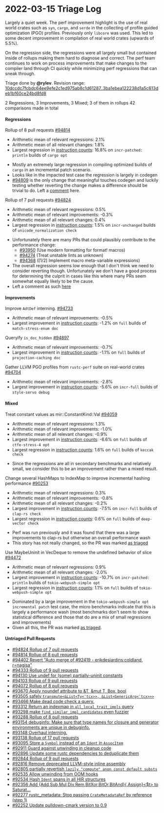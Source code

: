 # 2022-03-15 Triage Log

Largely a quiet week. The perf improvement highlight is the use of real world crates such as `syn`, `cargo`, and `serde` in the collecting of profile guided optimization (PGO) profiles. Previously only `libcore` was used. This led to some decent improvement in compilation of real world crates (upwards of 5.5%). 

On the regression side, the regressions were all largely small but contained inside of rollups making them hard to diagnose and correct. The perf team continues to work on process improvements that make changes to the compiler land through CI quickly while minimizing perf regressions that can sneak through.

Triage done by **@rylev**.
Revision range: [10dccdc7fcbdc64ee9efe2c1ed975ab8c1d61287..3ba1ebea122238d1a5c613deb1bf60ce24bd8fd8](https://perf.rust-lang.org/?start=10dccdc7fcbdc64ee9efe2c1ed975ab8c1d61287&end=3ba1ebea122238d1a5c613deb1bf60ce24bd8fd8&absolute=false&stat=instructions%3Au)

2 Regressions, 3 Improvements, 3 Mixed; 3 of them in rollups
42 comparisons made in total

#### Regressions

Rollup of 8 pull requests [#94814](https://github.com/rust-lang/rust/pull/94814)
- Arithmetic mean of relevant regressions: 2.1%
- Arithmetic mean of all relevant changes: 1.8%
- Largest regression in [instruction counts](https://perf.rust-lang.org/compare.html?start=ba14a836c7038da21f5e102aacc7e6d5964f79a6&end=5f4e0677190b82e61dc507e3e72caf89da8e5e28&stat=instructions:u): 16.8% on `incr-patched: println` builds of `cargo opt`
* Mostly an extremely large regression in compiling optimized builds of `cargo` in an incremental patch scenario.
* Looks like in the impacted test case the regression is largely in codegen
* [#94809](https://github.com/rust-lang/rust/pull/94809) is the only change that meaningful touches codegen and luckily testing whether reverting the change makes a difference should be trivial to do. Left a [comment](https://github.com/rust-lang/rust/pull/94814#issuecomment-1067945114) here.


Rollup of 7 pull requests [#94824](https://github.com/rust-lang/rust/pull/94824)
- Arithmetic mean of relevant regressions: 0.5%
- Arithmetic mean of relevant improvements: -0.3%
- Arithmetic mean of all relevant changes: 0.4%
- Largest regression in [instruction counts](https://perf.rust-lang.org/compare.html?start=5f4e0677190b82e61dc507e3e72caf89da8e5e28&end=352e621368c31d7b4a6362e081586cdb931ba020&stat=instructions:u): 1.5% on `incr-unchanged` builds of `unicode_normalization check`
* Unfortunately there are many PRs that could plausibly contribute to the performance change: 
	* [#93950](https://github.com/rust-lang/rust/pull/93950) (Use modern formatting for format! macros)
 	* [#94274](https://github.com/rust-lang/rust/pull/94274) (Treat unstable lints as unknown)
 	* [#94368](https://github.com/rust-lang/rust/pull/94368) ([1/2] Implement macro meta-variable expressions)
* The overall regression seems low enough that I don't think we need to consider reverting though. Unfortunately we don't have a good process for determining the culprit in cases like this where many PRs seem somewhat equally likely to be the cause. 
* Left a comment as such [here](https://github.com/rust-lang/rust/pull/94824#issuecomment-1067957978)


#### Improvements

Improve `AdtDef` interning. [#94733](https://github.com/rust-lang/rust/pull/94733)
- Arithmetic mean of relevant improvements: -0.5%
- Largest improvement in [instruction counts](https://perf.rust-lang.org/compare.html?start=2c6a29af35a81e20f8af4c32bf1b55c59b89eccd&end=012720ffb075a087b781325d17d1822a340a2f2a&stat=instructions:u): -1.2% on `full` builds of `match-stress-enum doc`


Queryify `is_doc_hidden` [#94897](https://github.com/rust-lang/rust/pull/94897)
- Arithmetic mean of relevant improvements: -0.7%
- Largest improvement in [instruction counts](https://perf.rust-lang.org/compare.html?start=7eac19c30c9aa69bc3d85a583c117c37c1579de3&end=4800c7816ee1937d028407066d229f74b4673c92&stat=instructions:u): -1.1% on `full` builds of `projection-caching doc`


Gather LLVM PGO profiles from `rustc-perf` suite on real-world crates [#94704](https://github.com/rust-lang/rust/pull/94704)
- Arithmetic mean of relevant improvements: -2.8%
- Largest improvement in [instruction counts](https://perf.rust-lang.org/compare.html?start=b2763cc4cfa761a1d42cc01c7603ba6a98c09ecd&end=ebed06fcba3b58913a5087039a81478d43b47b2f&stat=instructions:u): -5.6% on `incr-full` builds of `style-servo debug`


#### Mixed

Treat constant values as mir::ConstantKind::Val [#94059](https://github.com/rust-lang/rust/pull/94059)
- Arithmetic mean of relevant regressions: 1.3%
- Arithmetic mean of relevant improvements: -1.0%
- Arithmetic mean of all relevant changes: -0.9%
- Largest improvement in [instruction counts](https://perf.rust-lang.org/compare.html?start=01ad0ad653d57a5ccecffb08aff3c5564012f133&end=d7b282b886472413a26ef22c848eda0499d12cd3&stat=instructions:u): -6.6% on `full` builds of `ctfe-stress-4 opt`
- Largest regression in [instruction counts](https://perf.rust-lang.org/compare.html?start=01ad0ad653d57a5ccecffb08aff3c5564012f133&end=d7b282b886472413a26ef22c848eda0499d12cd3&stat=instructions:u): 1.6% on `full` builds of `keccak check`
* Since the regressions are all in secondary benchmarks and relatively small, we consider this to be an improvement rather than a mixed result.


Change several HashMaps to IndexMap to improve incremental hashing performance [#90253](https://github.com/rust-lang/rust/pull/90253)
- Arithmetic mean of relevant regressions: 0.3%
- Arithmetic mean of relevant improvements: -0.8%
- Arithmetic mean of all relevant changes: -0.2%
- Largest improvement in [instruction counts](https://perf.rust-lang.org/compare.html?start=af8604faddc44b27a59d1a719ff6ceca8bc145eb&end=c9b45e601065c3fb71a4f67481e912391d075621&stat=instructions:u): -7.5% on `incr-full` builds of `clap-rs check`
- Largest regression in [instruction counts](https://perf.rust-lang.org/compare.html?start=af8604faddc44b27a59d1a719ff6ceca8bc145eb&end=c9b45e601065c3fb71a4f67481e912391d075621&stat=instructions:u): 0.6% on `full` builds of `deep-vector check`
* Perf was run previously and it was found that there was a large improvements to clap-rs but otherwise an overall performance wash
* This story has not really changed, so the PR was marked [as triaged](https://github.com/rust-lang/rust/pull/90253#issuecomment-1067975046)


Use MaybeUninit in VecDeque to remove the undefined behavior of slice [#94472](https://github.com/rust-lang/rust/pull/94472)
- Arithmetic mean of relevant regressions: 0.9%
- Arithmetic mean of all relevant changes: -2.0%
- Largest improvement in [instruction counts](https://perf.rust-lang.org/compare.html?start=c9b45e601065c3fb71a4f67481e912391d075621&end=335ffbfa547df94ac236f5c56130cecf99c8d82b&stat=instructions:u): -10.7% on `incr-patched: println` builds of `tokio-webpush-simple opt`
- Largest regression in [instruction counts](https://perf.rust-lang.org/compare.html?start=c9b45e601065c3fb71a4f67481e912391d075621&end=335ffbfa547df94ac236f5c56130cecf99c8d82b&stat=instructions:u): 1.1% on `full` builds of `tokio-webpush-simple opt`
* Dominated by a large improvement in the `tokio-webpush-simple opt incremental patch` test case, the micro benchmarks indicate that this is largely a performance wash (most benchmarks don't seem to show statistical difference and those that do are a mix of small regressions and improvements)
* Given all this, the PR was marked [as triaged](https://github.com/rust-lang/rust/pull/94472#issuecomment-1067983132).


#### Untriaged Pull Requests

- [#94824 Rollup of 7 pull requests](https://github.com/rust-lang/rust/pull/94824)
- [#94814 Rollup of 8 pull requests](https://github.com/rust-lang/rust/pull/94814)
- [#94402 Revert "Auto merge of #92419 - erikdesjardins:coldland, r=nagisa"](https://github.com/rust-lang/rust/pull/94402)
- [#94333 Rollup of 9 pull requests](https://github.com/rust-lang/rust/pull/94333)
- [#94130 Use undef for (some) partially-uninit constants](https://github.com/rust-lang/rust/pull/94130)
- [#94103 Rollup of 9 pull requests](https://github.com/rust-lang/rust/pull/94103)
- [#94072 Rollup of 8 pull requests](https://github.com/rust-lang/rust/pull/94072)
- [#93670 Apply noundef attribute to &T, &mut T, Box<T>, bool](https://github.com/rust-lang/rust/pull/93670)
- [#93505 safely `transmute<&List<Ty<'tcx>>, &List<GenericArg<'tcx>>>`](https://github.com/rust-lang/rust/pull/93505)
- [#93466 Make dead code check a query.](https://github.com/rust-lang/rust/pull/93466)
- [#93312 Return an indexmap in `all_local_trait_impls` query](https://github.com/rust-lang/rust/pull/93312)
- [#93298 make `find_similar_impl_candidates` even fuzzier](https://github.com/rust-lang/rust/pull/93298)
- [#93288 Rollup of 8 pull requests](https://github.com/rust-lang/rust/pull/93288)
- [#93154 debuginfo: Make sure that type names for closure and generator environments are unique in debuginfo.](https://github.com/rust-lang/rust/pull/93154)
- [#93148 Overhaul interning.](https://github.com/rust-lang/rust/pull/93148)
- [#93138 Rollup of 17 pull requests](https://github.com/rust-lang/rust/pull/93138)
- [#93095 Store a `Symbol` instead of an `Ident` in `AssocItem`](https://github.com/rust-lang/rust/pull/93095)
- [#92911 Guard against unwinding in cleanup code](https://github.com/rust-lang/rust/pull/92911)
- [#92896 Update some rustc dependencies to deduplicate them](https://github.com/rust-lang/rust/pull/92896)
- [#92844 Rollup of 9 pull requests](https://github.com/rust-lang/rust/pull/92844)
- [#92816 Remove deprecated LLVM-style inline assembly](https://github.com/rust-lang/rust/pull/92816)
- [#92805 partially revertish `lazily "compute" anon const default substs`](https://github.com/rust-lang/rust/pull/92805)
- [#92535 Allow unwinding from OOM hooks](https://github.com/rust-lang/rust/pull/92535)
- [#92534 Hash `Ident` spans in all HIR structures](https://github.com/rust-lang/rust/pull/92534)
- [#92356 Add {Add,Sub,Mul,Div,Rem,BitXor,BitOr,BitAnd}{,Assign}<$t> to Saturat…](https://github.com/rust-lang/rust/pull/92356)
- [#92277 rustc_metadata: Stop passing `CrateMetadataRef` by reference (step 1)](https://github.com/rust-lang/rust/pull/92277)
- [#92252 Update pulldown-cmark version to 0.9](https://github.com/rust-lang/rust/pull/92252)
